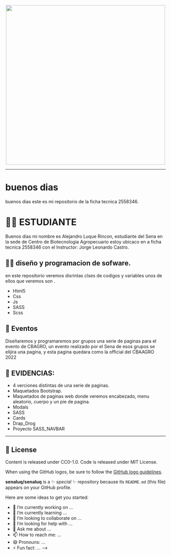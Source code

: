 
<p align="center">
<img src="https://raw.githubusercontent.com/abhisheknaiidu/abhisheknaiidu/master/code.gif" width="500">
  <link href="https://cdn.jsdelivr.net/npm/bootstrap@5.2.0/dist/css/bootstrap.min.css" rel="stylesheet"
        integrity="sha384-gH2yIJqKdNHPEq0n4Mqa/HGKIhSkIHeL5AyhkYV8i59U5AR6csBvApHHNl/vI1Bx" crossorigin="anonymous">
</p>

---

# buenos dias

buenos dias este es mi repositorio de la ficha tecnica 2558346.

# 🧑‍🎓   ESTUDIANTE


Buenos dias mi nombre es Alejandro Luque Rincon, estudiante del Sena en la sede de Centro de Biotecnologia Agropecuario  estoy ubicaco en a ficha tecnica 2558346 con el Instructor: Jorge Leonardo Castro.



## 🧑‍💻  diseño y programacion de sofware. 

en este repositorio veremos disrintas clses de codigos y variables unos de ellos que veremos son .
* Html5
* Css
* Js
* SASS
* Scss

## 📢 Eventos

Diseñaremos y programaremos por grupos una serie de paginas para el evento de CBAGRO, un evento realizado por el Sena de esos grupos se elijira una pagina, y esta pagina quedara como la official del CBAAGRO 2022


## 💼 EVIDENCIAS: 

* 4 verciones distintas de una serie de paginas. 
* Maquetados Bootstrap.
* Maquetados de paginas web donde veremos encabezado, menu aleatorio, cuerpo y un pie de pagina.
* Modals 
* SASS
* Cards
* Drap_Drog
* Proyecto SASS_NAVBAR 
---



## 📜 License

Content is released under CC0-1.0. Code is released under MIT License.

When using the GitHub logos, be sure to follow the [GitHub logo guidelines](https://github.com/logos).

**senaluq/senaluq** is a ✨ _special_ ✨ repository because its `README.md` (this file) appears on your GitHub profile.

Here are some ideas to get you started:

- 🔭 I’m currently working on ...
- 🌱 I’m currently learning ...
- 👯 I’m looking to collaborate on ...
- 🤔 I’m looking for help with ...
- 💬 Ask me about ...
- 📫 How to reach me: ...
- 😄 Pronouns: ...
- ⚡ Fun fact: ...
-->

